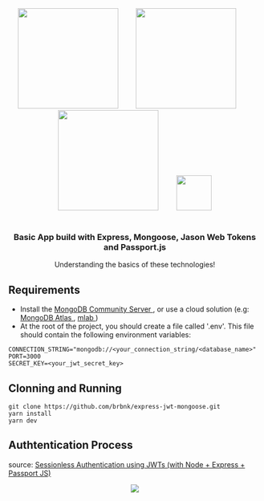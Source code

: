 <div align="center">
  <img src="https://pplware.sapo.pt/wp-content/uploads/2016/05/nodejs_04.jpg" width="200px">
  <span> &nbsp &nbsp &nbsp &nbsp</span>
  <img src="https://static.imasters.com.br/wp-content/uploads/2017/09/mongodb-logo-rgb-j6w271g1xn-768x203.jpg" width="200px"> 
  <span> &nbsp &nbsp &nbsp &nbsp</span>
  <img src="https://miro.medium.com/max/3200/1*t9d16DIcJg_-dEg0X_qTWg.png" width="200px">
  <span> &nbsp &nbsp &nbsp &nbsp</span>
  <img src="https://images.ctfassets.net/vwq10xzbe6iz/tnwT7PN9aBmT7vgkTtGhV/940f001eb249a42904cd40e64d13c7e9/passportJS-300x300.png" width="70px">
</div>
<br />

<div align="center">
  <h3> Basic App build with Express, Mongoose, Jason Web Tokens and Passport.js </h3>
  <p> Understanding the basics of these technologies! </p>
</div>

## Requirements
 - Install the <a href="https://docs.mongodb.com/manual/tutorial/install-mongodb-on-windows/"> MongoDB Community Server </a>, or use a cloud solution (e.g: <a href="https://www.mongodb.com/cloud/atlas"> MongoDB Atlas </a>, <a href="https://mlab.com/"> mlab </a>)
 - At the root of the project, you should create a file called '.env'. This file should contain the following environment variables:
```
CONNECTION_STRING="mongodb://<your_connection_string/<database_name>"
PORT=3000
SECRET_KEY=<your_jwt_secret_key>
```

## Clonning and Running
```
git clone https://github.com/brbnk/express-jwt-mongoose.git
yarn install
yarn dev
```

## Authtentication Process
<span> source: <a href="https://blog.usejournal.com/sessionless-authentication-withe-jwts-with-node-express-passport-js-69b059e4b22c"> Sessionless Authentication using JWTs (with Node + Express + Passport JS) </a>
 <div align="center">
   <img src="https://miro.medium.com/max/629/1*88LV6mHq-M5c-19Q2H72Nw.png">
 </div>

